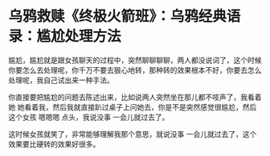 # 乌鸦救赎《终极火箭班》：乌鸦经典语录：尴尬处理方法

尴尬，尴尬就是跟女孩聊天的过程中，突然聊聊聊聊，两人都没说词了，这个时候你要怎么去处理呢，你千万不要去狠心地转，那种转的效果根本不好，你要去怎么处理呢，我自己试出来一种手法。

你直接要把尴尬的问题去陈述出来，比如说两人突然坐在那儿都不吱声了，我看着她 她看着我，然后我就直接趴过桌子上问她去，你是不是突然感觉很尴尬，然后这个女孩 嗯嗯嗯 点头，我说没事 一会儿就过去了。

这时候女孩就笑了，非常能够理解我那个意思，就说没事 一会儿就过去了，这个效果要比硬转的效果好很多。